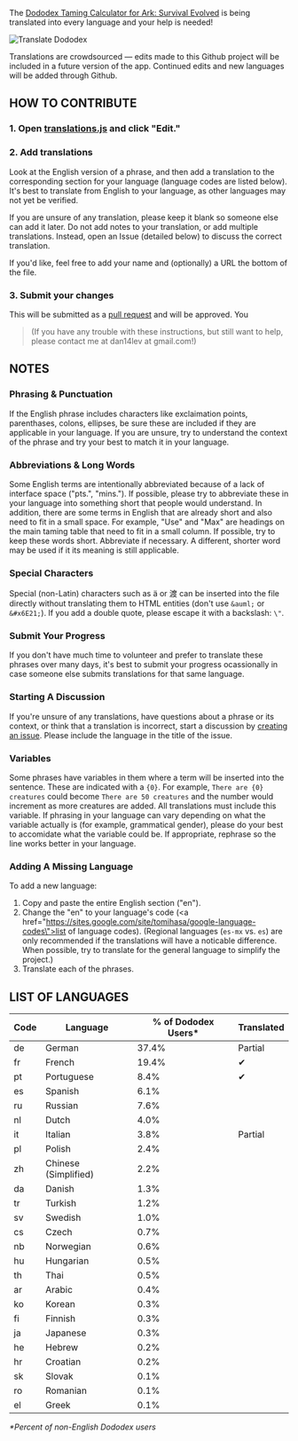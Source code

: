 The [Dododex Taming Calculator for Ark: Survival Evolved](http://www.dododex.com) is being translated into every language and your help is needed!

![Translate Dododex](https://raw.githubusercontent.com/dododex/translations/master/translate.png?2)

Translations are crowdsourced — edits made to this Github project will be included in a future version of the app. Continued edits and new languages will be added through Github.

## HOW TO CONTRIBUTE

### 1. Open [translations.js](translations.js) and click "Edit."
### 2. Add translations
Look at the English version of a phrase, and then add a translation to the corresponding section for your language (language codes are listed below). It's best to translate from English to your language, as other languages may not yet be verified.

If you are unsure of any translation, please keep it blank so someone else can add it later. Do not add notes to your translation, or add multiple translations. Instead, open an Issue (detailed below) to discuss the correct translation. 

If you'd like, feel free to add your name and (optionally) a URL the bottom of the file.

### 3. Submit your changes
This will be submitted as a [pull request](https://help.github.com/articles/using-pull-requests/) and will be approved. You

> (If you have any trouble with these instructions, but still want to help, please contact me at dan14lev at gmail.com!)

## NOTES

### Phrasing & Punctuation
If the English phrase includes characters like exclaimation points, parenthases, colons, ellipses, be sure these are included if they are applicable in your language. If you are unsure, try to understand the context of the phrase and try your best to match it in your language.

### Abbreviations & Long Words
Some English terms are intentionally abbreviated because of a lack of interface space ("pts.", "mins."). If possible, please try to abbreviate these in your language into something short that people would understand. In addition, there are some terms in English that are already short and also need to fit in a small space. For example, "Use" and "Max" are headings on the main taming table that need to fit in a small column. If possible, try to keep these words short. Abbreviate if necessary. A different, shorter word may be used if it its meaning is still applicable. 

### Special Characters
Special (non-Latin) characters such as ä or 渡 can be inserted into the file directly without translating them to HTML entities (don't use `&auml;` or `&#x6E21;`). If you add a double quote, please escape it with a backslash: `\"`.

### Submit Your Progress
If you don't have much time to volunteer and prefer to translate these phrases over many days, it's best to submit your progress ocassionally in case someone else submits translations for that same language.

### Starting A Discussion
If you're unsure of any translations, have questions about a phrase or its context, or think that a translation is incorrect, start a discussion by [creating an issue](https://github.com/dododex/translations/issues/new). Please include the language in the title of the issue.

### Variables
Some phrases have variables in them where a term will be inserted into the sentence. These are indicated with a `{0}`. For example, `There are {0} creatures` could become `There are 50 creatures` and the number would increment as more creatures are added. All translations must include this variable. If phrasing in your language can vary depending on what the variable actually is (for example, grammatical gender), please do your best to accomidate what the variable could be. If appropriate, rephrase so the line works better in your language.

### Adding A Missing Language
To add a new language: 

1. Copy and paste the entire English section ("en").
2. Change the "en" to your language's code (<a href=\"https://sites.google.com/site/tomihasa/google-language-codes\">list of language codes</a>). (Regional languages (`es-mx` vs. `es`) are only recommended if the translations will have a noticable difference. When possible, try to translate for the general language to simplify the project.)
3. Translate each of the phrases.

## LIST OF LANGUAGES

| Code | Language | % of Dododex Users* | Translated |
| ---- | -------- | ------------------- | ---------- |
| de | German               | 37.4% | Partial
| fr | French               | 19.4% | ✔
| pt | Portuguese           |  8.4% | ✔
| es | Spanish              |  6.1% | 
| ru | Russian              |  7.6% | 
| nl | Dutch                |  4.0% | 
| it | Italian              |  3.8% | Partial
| pl | Polish               |  2.4% | 
| zh | Chinese (Simplified) |  2.2% | 
| da | Danish               |  1.3% | 
| tr | Turkish              |  1.2% | 
| sv | Swedish              |  1.0% | 
| cs | Czech                |  0.7% | 
| nb | Norwegian            |  0.6% | 
| hu | Hungarian            |  0.5% | 
| th | Thai                 |  0.5% | 
| ar | Arabic               |  0.4% | 
| ko | Korean               |  0.3% | 
| fi | Finnish              |  0.3% | 
| ja | Japanese             |  0.3% | 
| he | Hebrew               |  0.2% | 
| hr | Croatian             |  0.2% | 
| sk | Slovak               |  0.1% | 
| ro | Romanian             |  0.1% | 
| el | Greek                |  0.1% | 

_*Percent of non-English Dododex users_
